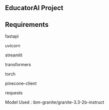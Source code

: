 EducatorAI Project
-

Requirements
------------
fastapi

uvicorn

streamlit

transformers

torch

pinecone-client

requests

Model Used : ibm-granite/granite-3.3-2b-instruct
